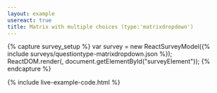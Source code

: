 ```yaml
---
layout: example
usereact: true
title: Matrix with multiple choices (type:'matrixdropdown')
---
```

{% capture survey_setup %}
var survey = new ReactSurveyModel({% include surveys/questiontype-matrixdropdown.json %});
ReactDOM.render(<ReactSurvey model={survey} />, document.getElementById("surveyElement"));
{% endcapture %}

{% include live-example-code.html %}
